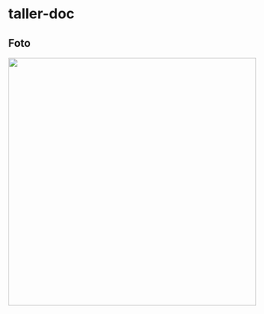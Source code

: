 # taller-doc

## Foto

<img src="https://cdn-icons-png.flaticon.com/512/5986/5986331.png" width=500 align=center>
